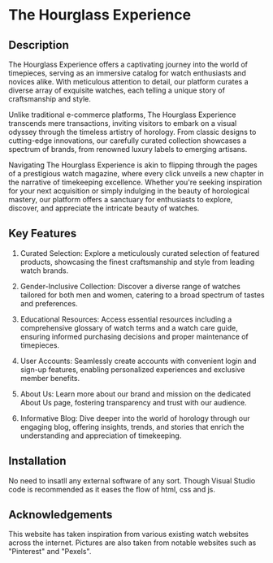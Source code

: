 # The Hourglass Experience

## Description
The Hourglass Experience offers a captivating journey into the world of timepieces, serving as an immersive catalog for watch enthusiasts and novices alike. With meticulous attention to detail, our platform curates a diverse array of exquisite watches, each telling a unique story of craftsmanship and style.

Unlike traditional e-commerce platforms, The Hourglass Experience transcends mere transactions, inviting visitors to embark on a visual odyssey through the timeless artistry of horology. From classic designs to cutting-edge innovations, our carefully curated collection showcases a spectrum of brands, from renowned luxury labels to emerging artisans.

Navigating The Hourglass Experience is akin to flipping through the pages of a prestigious watch magazine, where every click unveils a new chapter in the narrative of timekeeping excellence. Whether you're seeking inspiration for your next acquisition or simply indulging in the beauty of horological mastery, our platform offers a sanctuary for enthusiasts to explore, discover, and appreciate the intricate beauty of watches.

## Key Features
1) Curated Selection: Explore a meticulously curated selection of featured products, showcasing the finest craftsmanship and style from leading watch brands.

2) Gender-Inclusive Collection: Discover a diverse range of watches tailored for both men and women, catering to a broad spectrum of tastes and preferences.

3) Educational Resources: Access essential resources including a comprehensive glossary of watch terms and a watch care guide, ensuring informed purchasing decisions and proper maintenance of timepieces.

4) User Accounts: Seamlessly create accounts with convenient login and sign-up features, enabling personalized experiences and exclusive member benefits.

5) About Us: Learn more about our brand and mission on the dedicated About Us page, fostering transparency and trust with our audience.

6) Informative Blog: Dive deeper into the world of horology through our engaging blog, offering insights, trends, and stories that enrich the understanding and appreciation of timekeeping.

## Installation
No need to insatll any external software of any sort. Though Visual Studio code is recommended as it eases the flow of html, css and js.

## Acknowledgements
This website has taken inspiration from various existing watch websites across the internet. 
Pictures are also taken from notable websites such as "Pinterest" and "Pexels".
